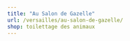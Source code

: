 ```yaml
---
title: "Au Salon de Gazelle"
url: /versailles/au-salon-de-gazelle/
shop: toilettage des animaux
---
```


